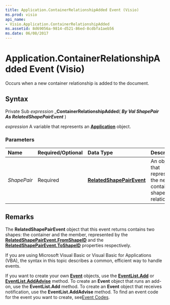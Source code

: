 ```yaml
---
title: Application.ContainerRelationshipAdded Event (Visio)
ms.prod: visio
api_name:
- Visio.Application.ContainerRelationshipAdded
ms.assetid: 8d69056a-9814-d521-86ed-8cdbfa1aeb56
ms.date: 06/08/2017
---
```



# Application.ContainerRelationshipAdded Event (Visio)

Occurs when a new container relationship is added to the document.


## Syntax

Private Sub  _expression_ _**ContainerRelationshipAdded**( **_By Val ShapePair As RelatedShapePairEvent_** )

 _expression_ A variable that represents an **[Application](Visio.Application.md)** object.


### Parameters



|**Name**|**Required/Optional**|**Data Type**|**Description**|
|:-----|:-----|:-----|:-----|
| _ShapePair_|Required| **[RelatedShapePairEvent](relatedshapepairVisio.Event.md)**|An object that represents the new container shape-pair relationship.|

## Remarks

The  **RelatedShapePairEvent** object that this event returns contains two shapes: the container and the member, represented by the **[RelatedShapePairEvent.FromShapeID](Visio.RelatedShapePairEvent.FromShapeID.md)** and the **[RelatedShapePairEvent.ToShapeID](Visio.RelatedShapePairEvent.ToShapeID.md)** properties respectively.

If you are using Microsoft Visual Basic or Visual Basic for Applications (VBA), the syntax in this topic describes a common, efficient way to handle events.

If you want to create your own  **[Event](Visio.Event.md)** objects, use the **[EventList.Add](Visio.EventList.Add.md)** or **[EventList.AddAdvise](Visio.EventList.AddAdvise.md)** method. To create an **Event** object that runs an add-on, use the **EventList.Add** method. To create an **Event** object that receives notification, use the **EventList.AddAdvise** method. To find an event code for the event you want to create, see[Event Codes](http://msdn.microsoft.com/library/de8f5c7a-421d-ebcf-22b6-4310a202ef64%28Office.15%29.aspx).


